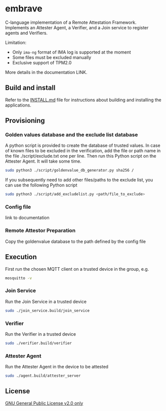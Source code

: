 #  embrave
C-language implementation of a Remote Attestation Framework. Implements an Attester Agent, a Verifier, and a Join service to register agents and Verifiers.

Limitation:
- Only ```ima-ng``` format of IMA log is supported at the moment
- Some files must be excluded manually
- Exclusive support of TPM2.0

More details in the documentation LINK.
## Build and install
Refer to the [INSTALL.md](INSTALL.md) file for instructions about building and installing the applications.

## Provisioning
### Golden values database and the exclude list database
A python script is provided to create the database of trusted values. In case of known files to be excluded in the verification, add the file or path name in the file ./script/exclude.txt one per line. Then run this Python script on the Attester Agent. It will take some time.
```sh
sudo python3 ./script/goldenvalue_db_generator.py sha256 /
```
If you subsequently need to add other files/paths to the exclude list, you can use the following Python script
```sh
sudo python3 ./script/add_excludelist.py <path/file_to_exclude>
```

### Config file

link to documentation

### Remote Attestor Preparation
Copy the goldenvalue database to the path defined by the config file

## Execution
First run the chosen MQTT client on a trusted device in the group, e.g.
```sh
mosquitto -v
```

### Join Service
Run the Join Service in a trusted device 
```sh
sudo ./join_service.build/join_service
```

### Verifier
Run the Verifier in a trusted device
```sh
sudo ./verifier.build/verifier
```

### Attester Agent
Run the Attester Agent in the device to be attested
```sh
sudo ./agent.build/attester_server
```

## License
[GNU General Public License v2.0 only](https://spdx.org/licenses/GPL-2.0-only.html)






